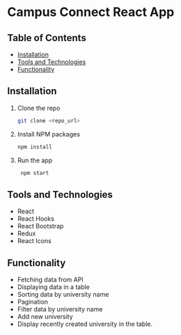# Campus Connect React App

## Table of Contents

- [Installation](#installation)
- [Tools and Technologies](#tools-and-technologies)
- [Functionality](#functionality)

## Installation

1. Clone the repo
   ```sh
   git clone <repo_url>
    ```

2. Install NPM packages
   ```sh
   npm install
   ```

3. Run the app
   ```sh
    npm start
    ```

## Tools and Technologies

- React
- React Hooks
- React Bootstrap
- Redux
- React Icons

## Functionality

- Fetching data from API
- Displaying data in a table
- Sorting data by university name
- Pagination
- Filter data by university name
- Add new university
- Display recently created university in the table.